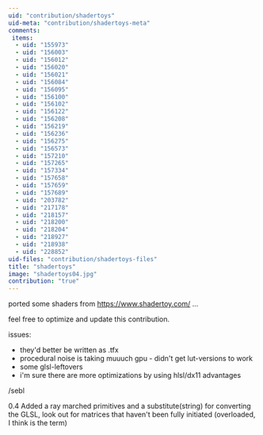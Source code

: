 ```yaml
---
uid: "contribution/shadertoys"
uid-meta: "contribution/shadertoys-meta"
comments: 
 items: 
  - uid: "155973"
  - uid: "156003"
  - uid: "156012"
  - uid: "156020"
  - uid: "156021"
  - uid: "156084"
  - uid: "156095"
  - uid: "156100"
  - uid: "156102"
  - uid: "156122"
  - uid: "156208"
  - uid: "156219"
  - uid: "156236"
  - uid: "156275"
  - uid: "156573"
  - uid: "157210"
  - uid: "157265"
  - uid: "157334"
  - uid: "157658"
  - uid: "157659"
  - uid: "157689"
  - uid: "203782"
  - uid: "217178"
  - uid: "218157"
  - uid: "218200"
  - uid: "218204"
  - uid: "218927"
  - uid: "218938"
  - uid: "228852"
uid-files: "contribution/shadertoys-files"
title: "shadertoys"
image: "shadertoys04.jpg"
contribution: "true"
---
```


ported some shaders from https://www.shadertoy.com/ ...

feel free to optimize and update this contribution.

issues:
* they'd better be written as .tfx
* procedural noise is taking muuuch gpu - didn't get lut-versions to work
* some glsl-leftovers
* i'm sure there are more optimizations by using hlsl/dx11 advantages


/sebl

0.4 Added a ray marched primitives and a substitute(string) for converting the GLSL, look out for matrices that haven't been fully initiated (overloaded, I think is the term) 
